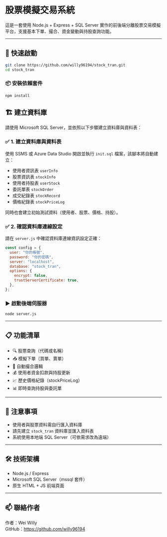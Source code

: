 # 股票模擬交易系統

這是一套使用 Node.js + Express + SQL Server 實作的前後端分離股票交易模擬平台，支援基本下單、撮合、資金變動與持股查詢功能。

---

## 🚀 快速啟動

```bash
git clone https://github.com/willy96194/stock_tran.git
cd stock_tran
```

### 📦 安裝依賴套件

```bash
npm install
```

## 🏗 建立資料庫

請使用 Microsoft SQL Server，並依照以下步驟建立資料庫與資料表：

### ✅ 1. 建立資料庫與資料表

使用 SSMS 或 Azure Data Studio 開啟並執行 `init.sql` 檔案，該腳本將自動建立：

- 使用者資訊表 `userInfo`
- 股票資訊表 `stockInfo`
- 使用者持股表 `userStock`
- 委託單表 `stockOrder`
- 成交紀錄表 `stockRecord`
- 價格紀錄表 `stockPriceLog`

同時也會建立初始測試資料（使用者、股票、價格、持股）。

### ✅ 2. 確認資料庫連線設定

請在 `server.js` 中確認資料庫連線資訊設定正確：

```js
const config = {
  user: "你的帳號",
  password: "你的密碼",
  server: "localhost",
  database: "stock_tran",
  options: {
    encrypt: false,
    trustServerCertificate: true,
  },
};
```

### ▶️ 啟動後端伺服器

```bash
node server.js
```

---

## 📋 功能清單

- 🔍 股票查詢（代碼或名稱）
- 📥 模擬下單（買單、賣單）
- 🔁 自動撮合邏輯
- 💰 使用者資金扣款與持股更新
- 📈 歷史價格紀錄（stockPriceLog）
- 📊 即時查詢持股與委託單

---

## 📌 注意事項

- 使用者與股票資料需自行匯入資料庫
- 請先建立 `stock_tran` 資料庫並匯入資料表
- 系統使用本地端 SQL Server（可依需求改為遠端）

---

## 🛠 技術架構

- Node.js / Express
- Microsoft SQL Server（mssql 套件）
- 原生 HTML + JS 前端頁面

---

## 📫 聯絡作者

作者：Wei Willy  
GitHub：https://github.com/willy96194
